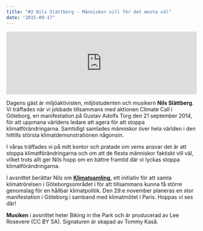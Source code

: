 ```yaml
---
title: "#2 Nils Slättberg - Människor vill för det mesta väl"
date: "2015-09-17"
---
```


<iframe src="https://w.soundcloud.com/player/?url=https%3A//api.soundcloud.com/tracks/224343403&amp;auto_play=false&amp;hide_related=false&amp;show_comments=true&amp;show_user=true&amp;show_reposts=false" width="100%" height="166" frameborder="no" scrolling="no"></iframe>

Dagens gäst är miljöaktivisten, miljöstudenten och musikern **Nils Slättberg**. Vi träffades när vi jobbade tillsammans med aktionen Climate Call i Göteborg, en manifestation på Gustav Adolfs Torg den 21 september 2014, för att uppmana världens ledare att agera för att stoppa klimatförändringarna. Samtidigt samlades människor över hela världen i den hittills största klimatdemonstrationen någonsin.

I våras träffades vi på mitt kontor och pratade om vems ansvar det är att stoppa klimatförändringarna och om att de flesta människor faktiskt vill väl, vilket trots allt ger Nils hopp om en bättre framtid där vi lyckas stoppa klimatförändringarna.

I avsnittet berättar Nils om **[Klimatsamling](http://www.klimatsamling.se/),** ett initiativ för att samla klimatrörelsen i Göteborgsområdet i för att tillsammans kunna få större genomslag för en hållbar klimatpolitik. Den 29:e november planeras en stor manifestation i Göteborg i samband med klimatmötet i Paris. Hoppas vi ses där!

**Musiken** i avsnittet heter Biking in the Park och är producerad av Lee Rosevere (CC BY SA). Signaturen är skapad av Tommy Kaså.

